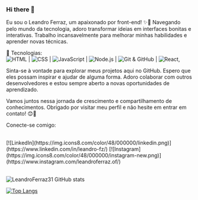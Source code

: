 ### Hi there 👋

Eu sou o Leandro Ferraz, um apaixonado por front-end! ✨🚀 Navegando pelo mundo da tecnologia, adoro transformar ideias em interfaces bonitas e interativas. Trabalho incansavelmente para melhorar minhas habilidades e aprender novas técnicas.

🚀 Tecnologias: 
<br>
<span title="HTML"><img src="https://img.icons8.com/color/48/000000/html-5.png" alt="HTML"></span> | 
<span title="CSS"><img src="https://img.icons8.com/color/48/000000/css3.png" alt="CSS"></span> | 
<span title="JavaScript"><img src="https://img.icons8.com/color/48/000000/javascript.png" alt="JavaScript"></span> | 
<span title="Node.js"><img src="https://img.icons8.com/color/48/000000/nodejs.png" alt="Node.js"></span> | 
<span title="Git & GitHub"><img src="https://img.icons8.com/color/48/000000/git.png" alt="Git & GitHub"></span> | 
<span title="React"><img src="https://img.icons8.com/color/48/000000/react-native.png" alt="React"></span>,
<br>

Sinta-se à vontade para explorar meus projetos aqui no GitHub. Espero que eles possam inspirar e ajudar de alguma forma. Adoro colaborar com outros desenvolvedores e estou sempre aberto a novas oportunidades de aprendizado.

Vamos juntos nessa jornada de crescimento e compartilhamento de conhecimentos. Obrigado por visitar meu perfil e não hesite em entrar em contato! 😊👋

Conecte-se comigo:

<br>
[![LinkedIn](https://img.icons8.com/color/48/000000/linkedin.png)](https://www.linkedin.com/in/leandro-fz/)
[![Instagram](https://img.icons8.com/color/48/000000/instagram-new.png)](https://www.instagram.com/leandroferraz.of/)

<br>
<br>

![LeandroFerraz31 GitHub stats](https://github-readme-stats.vercel.app/api?username=LeandroFerraz31&show_icons=true&theme=transparent)

[![Top Langs](https://github-readme-stats.vercel.app/api/top-langs/?username=anuraghazra&showicons=true&theme=transparent)](https://github.com/anuraghazra/github-readme-stats)
